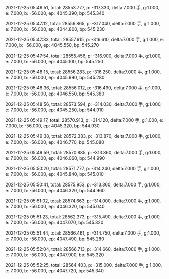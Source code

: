 2021-12-25 05:46:51, total: 28553.777, p: -317.330, delta:7.000 手, g:1.000, e: 7.000, b: -56.000, ep: 4045.390, bp: 545.340

2021-12-25 05:47:12, total: 28556.865, p: -317.040, delta:7.000 手, g:1.000, e: 7.000, b: -56.000, ep: 4044.800, bp: 545.230

2021-12-25 05:47:33, total: 28557.615, p: -316.610, delta:7.000 手, g:1.000, e: 7.000, b: -56.000, ep: 4045.550, bp: 545.270

2021-12-25 05:47:54, total: 28555.456, p: -316.900, delta:7.000 手, g:1.000, e: 7.000, b: -56.000, ep: 4045.100, bp: 545.250

2021-12-25 05:48:15, total: 28556.283, p: -316.250, delta:7.000 手, g:1.000, e: 7.000, b: -56.000, ep: 4045.990, bp: 545.280

2021-12-25 05:48:36, total: 28556.012, p: -316.490, delta:7.000 手, g:1.000, e: 7.000, b: -56.000, ep: 4046.550, bp: 545.380

2021-12-25 05:48:56, total: 28573.594, p: -314.030, delta:7.000 手, g:1.000, e: 7.000, b: -56.000, ep: 4045.250, bp: 544.910

2021-12-25 05:49:17, total: 28570.913, p: -314.120, delta:7.000 手, g:1.000, e: 7.000, b: -56.000, ep: 4045.320, bp: 544.930

2021-12-25 05:49:38, total: 28572.383, p: -313.870, delta:7.000 手, g:1.000, e: 7.000, b: -56.000, ep: 4046.770, bp: 545.080

2021-12-25 05:49:59, total: 28570.885, p: -313.860, delta:7.000 手, g:1.000, e: 7.000, b: -56.000, ep: 4046.060, bp: 544.990

2021-12-25 05:50:20, total: 28571.777, p: -314.240, delta:7.000 手, g:1.000, e: 7.000, b: -56.000, ep: 4045.840, bp: 545.010

2021-12-25 05:50:41, total: 28575.953, p: -313.360, delta:7.000 手, g:1.000, e: 7.000, b: -56.000, ep: 4046.320, bp: 544.960

2021-12-25 05:51:02, total: 28574.663, p: -314.000, delta:7.000 手, g:1.000, e: 7.000, b: -56.000, ep: 4046.320, bp: 545.040

2021-12-25 05:51:23, total: 28562.373, p: -315.490, delta:7.000 手, g:1.000, e: 7.000, b: -56.000, ep: 4047.070, bp: 545.320

2021-12-25 05:51:44, total: 28566.461, p: -314.750, delta:7.000 手, g:1.000, e: 7.000, b: -56.000, ep: 4047.490, bp: 545.280

2021-12-25 05:52:04, total: 28566.713, p: -314.660, delta:7.000 手, g:1.000, e: 7.000, b: -56.000, ep: 4047.900, bp: 545.320

2021-12-25 05:52:25, total: 28564.403, p: -315.000, delta:7.000 手, g:1.000, e: 7.000, b: -56.000, ep: 4047.720, bp: 545.340